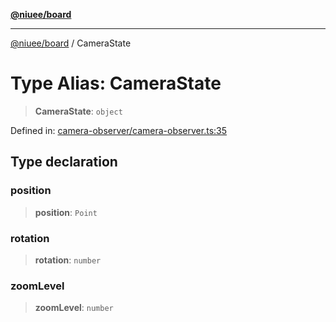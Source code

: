 [**@niuee/board**](../README.md)

***

[@niuee/board](../globals.md) / CameraState

# Type Alias: CameraState

> **CameraState**: `object`

Defined in: [camera-observer/camera-observer.ts:35](https://github.com/niuee/board/blob/a0a1179721d4f4b943b6a9bc156753ac9737e502/src/camera-observer/camera-observer.ts#L35)

## Type declaration

### position

> **position**: `Point`

### rotation

> **rotation**: `number`

### zoomLevel

> **zoomLevel**: `number`
